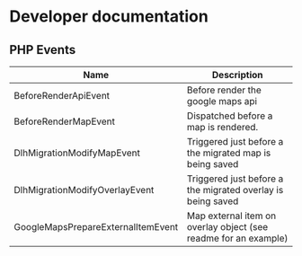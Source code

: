 # Developer documentation

## PHP Events

| Name                               | Description                                                               |
|------------------------------------|---------------------------------------------------------------------------|
| BeforeRenderApiEvent               | Before render the google maps api                                         |
| BeforeRenderMapEvent               | Dispatched before a map is rendered.                                      |
| DlhMigrationModifyMapEvent         | Triggered just before a the migrated map is being saved                   |
| DlhMigrationModifyOverlayEvent     | Triggered just before a the migrated overlay is being saved               |
| GoogleMapsPrepareExternalItemEvent | Map external item on overlay object (see readme for an example)           |